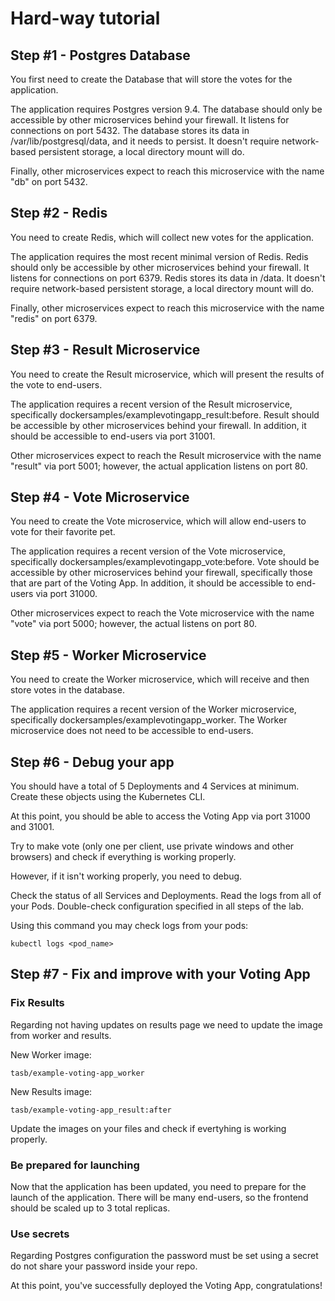 Hard-way tutorial
=========

Step #1 - Postgres Database
-----

You first need to create the Database that will store the votes for the application.

The application requires Postgres version 9.4. The database should only be accessible by other microservices behind your firewall. It listens for connections on port 5432. The database stores its data in /var/lib/postgresql/data, and it needs to persist. It doesn't require network-based persistent storage, a local directory mount will do.

Finally, other microservices expect to reach this microservice with the name "db" on port 5432.

Step #2 - Redis
-----
You need to create Redis, which will collect new votes for the application.

The application requires the most recent minimal version of Redis. Redis should only be accessible by other microservices behind your firewall. It listens for connections on port 6379. Redis stores its data in /data. It doesn't require network-based persistent storage, a local directory mount will do.

Finally, other microservices expect to reach this microservice with the name "redis" on port 6379.

Step #3 - Result Microservice
-----

You need to create the Result microservice, which will present the results of the vote to end-users.

The application requires a recent version of the Result microservice, specifically dockersamples/examplevotingapp_result:before. Result should be accessible by other microservices behind your firewall. In addition, it should be accessible to end-users via port 31001.

Other microservices expect to reach the Result microservice with the name "result" via port 5001; however, the actual application listens on port 80.

Step #4 - Vote Microservice
-----

You need to create the Vote microservice, which will allow end-users to vote for their favorite pet.

The application requires a recent version of the Vote microservice, specifically dockersamples/examplevotingapp_vote:before. Vote should be accessible by other microservices behind your firewall, specifically those that are part of the Voting App. In addition, it should be accessible to end-users via port 31000.

Other microservices expect to reach the Vote microservice with the name "vote" via port 5000; however, the actual listens on port 80.

Step #5 - Worker Microservice
-----

You need to create the Worker microservice, which will receive and then store votes in the database.

The application requires a recent version of the Worker microservice, specifically dockersamples/examplevotingapp_worker. The Worker microservice does not need to be accessible to end-users.

Step #6 - Debug your app
-----

You should have a total of 5 Deployments and 4 Services at minimum. Create these objects using the Kubernetes CLI.

At this point, you should be able to access the Voting App via port 31000 and 31001. 

Try to make vote (only one per client, use private windows and other browsers) and check if everything is working properly.

However, if it isn't working properly, you need to debug.

Check the status of all Services and Deployments. Read the logs from all of your Pods. Double-check configuration specified in all steps of the lab.

Using this command you may check logs from your pods:
```
kubectl logs <pod_name>
```

Step #7 - Fix and improve with your Voting App
-----

### Fix Results

Regarding not having updates on results page we need to update the image from worker and results.

New Worker image:
```
tasb/example-voting-app_worker
```

New Results image:
```
tasb/example-voting-app_result:after
```

Update the images on your files and check if evertyhing is working properly.

### Be prepared for launching

Now that the application has been updated, you need to prepare for the launch of the application. There will be many end-users, so the frontend should be scaled up to 3 total replicas.

### Use secrets

Regarding Postgres configuration the password must be set using a secret do not share your password inside your repo.

At this point, you've successfully deployed the Voting App, congratulations!
